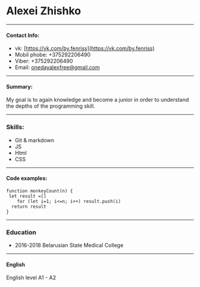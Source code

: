 # Alexei Zhishko #
***
#### Contact Info:
* vk:  [https://vk.com/by.fenriss](https://vk.com/by.fenriss)
* Mobil phobe: +375292206490
* Viber: +375292206490
* Email: onedayalexfree@gmail.com
* ***
#### Summary:
My goal is to again knowledge and become a junior in order to understand the depths of the programming skill.
***
### Skills:
* Git & markdown
* JS
* Html 
* CSS
***
#### Code examples:
```
function monkeyCount(n) {
 let result =[]
    for (let i=1; i<=n; i++) result.push(i)
  return result
}
```
***
### Education
* 2016-2018 Belarusian State Medical College
***
#### English
English level A1 - A2